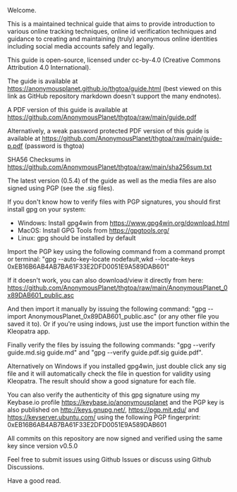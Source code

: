Welcome.

This is a maintained technical guide that aims to provide introduction to various online tracking techniques, online id verification techniques and guidance to creating and maintaining (truly) anonymous online identities including social media accounts safely and legally.

This guide is open-source, licensed under cc-by-4.0 (Creative Commons Attribution 4.0 International).

The guide is available at https://anonymousplanet.github.io/thgtoa/guide.html (best viewed on this link as GitHub repository markdown doesn't support the many endnotes).

A PDF version of this guide is available at https://github.com/AnonymousPlanet/thgtoa/raw/main/guide.pdf

Alternatively, a weak password protected PDF version of this guide is available at https://github.com/AnonymousPlanet/thgtoa/raw/main/guide-p.pdf (password is thgtoa)

SHA56 Checksums in https://github.com/AnonymousPlanet/thgtoa/raw/main/sha256sum.txt

The latest version (0.5.4) of the guide as well as the media files are also signed using PGP (see the .sig files).

If you don't know how to verify files with PGP signatures, you should first install gpg on your system:
- Windows: Install gpg4win from https://www.gpg4win.org/download.html
- MacOS: Install GPG Tools from https://gpgtools.org/
- Linux: gpg should be installed by default

Import the PGP key using the following command from a command prompt or terminal: "gpg --auto-key-locate nodefault,wkd --locate-keys 0xEB16B6AB4AB7BA61F33E2DFD0051E9A589DAB601" 

If it doesn't work, you can also download/view it directly from here: https://github.com/AnonymousPlanet/thgtoa/raw/main/AnonymousPlanet_0x89DAB601_public.asc

And then import it manually by issuing the following command: "gpg --import AnonymousPlanet_0x89DAB601_public.asc" (or any other file you saved it to). Or if you're using indows, just use the import function within the Kleopatra app.

Finally verify the files by issuing the following commands: "gpg --verify guide.md.sig guide.md" and "gpg --verify guide.pdf.sig guide.pdf".

Alternatively on Windows if you installed gpg4win, just double click any sig file and it will automatically check the file in question for validity using Kleopatra.
The result should show a good signature for each file.

You can also verify the authenticity of this gpg signature using my Keybase.io profile https://keybase.io/anonymousplanet and the PGP key is also published on http://keys.gnupg.net/, https://pgp.mit.edu/ and https://keyserver.ubuntu.com/ using the following PGP fingerprint: 0xEB16B6AB4AB7BA61F33E2DFD0051E9A589DAB601

All commits on this repository are now signed and verified using the same key since version v0.5.0

Feel free to submit issues using Github Issues or discuss using Github Discussions.

Have a good read.
